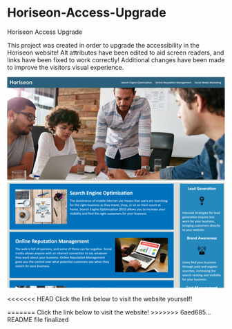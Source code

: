 # Horiseon-Access-Upgrade

Horiseon Access Upgrade

This project was created in order to upgrade the accessibility in the Horiseon website!
Alt attributes have been edited to aid screen readers, and links have been fixed to work correctly!
Additional changes have been made to improve the visitors visual experience. 

<img src="./assets/images/header.png"/>
<img src="./assets/images/hero.png" />

<<<<<<< HEAD
Click the link below to visit the website yourself!
<link href="https://melissabarrerafarias.github.io/Horiseon-Access-Upgrade/">
=======
Click the link below to visit the website!
<link href="https://melissabarrerafarias.github.io/Horiseon-Access-Upgrade/">
>>>>>>> 6aed685... README file finalized
 